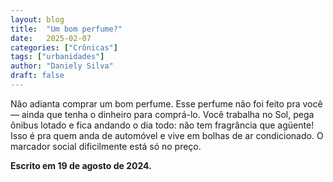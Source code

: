 ```yaml
---
layout: blog
title:  "Um bom perfume?"
date:   2025-02-07
categories: ["Crônicas"]
tags: ["urbanidades"]
author: "Daniely Silva"
draft: false
---
```

Não adianta comprar um bom perfume. Esse perfume não foi feito pra você — ainda que tenha o dinheiro para comprá-lo. Você trabalha no Sol, pega ônibus lotado e fica andando o dia todo: não tem fragrância que agüente! Isso é pra quem anda de automóvel e vive em bolhas de ar condicionado. O marcador social dificilmente está só no preço.

**Escrito em 19 de agosto de 2024.**
